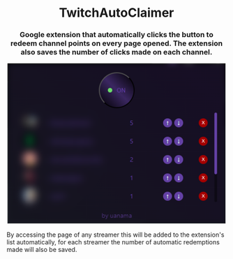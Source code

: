 <h1 align="center">TwitchAutoClaimer</h1>
<h3 align="center">Google extension that automatically clicks the button to redeem channel points on every page opened. The extension also saves the number of clicks made on each channel.</h3>
<div align="center">
  <img alt="screenshot.png" width="500" src="https://github.com/LorenzoA98/TwitchAutoCLaimer/blob/main/screenshot.png">
</div>



<ol id="instructionsList" style="font-family: Arial, sans-serif; font-size: 16px; line-height: 1.5; color: #333; display: none;">
  <li>Open Chrome;</li>
  <li>At the top right, select More (three dots) -&gt; Extension -&gt; Manage extensions;</li>
  <li>At the top right activate developer mode;</li>
  <li>At the top left click on "Load unpackaged extension" and select the extension folder;</li>
  <li>Now you can enjoy seeing how it automatically redeems channel points.</li>
</ol>


By accessing the page of any streamer this will be added to the extension's list automatically, for each streamer the number of automatic redemptions made will also be saved.

